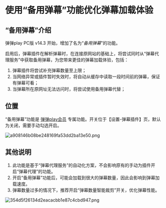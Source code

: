 # 使用“备用弹幕”功能优化弹幕加载体验

## “备用弹幕”介绍

弹弹play PC版 v14.3 开始，增加了名为“_备用弹幕_”的功能。

启用后，弹幕插件在解析弹幕时，在连接原网站的基础上，将尝试同时从“弹幕代理服务”中获取备用弹幕，为您带来更佳的弹幕加载体验，包括：

1. 弹幕插件将尝试补充弹幕数量至上限；
2. 当网络异常或插件暂时失效时，将自动从缓存中读取一段时间前的弹幕，保证有弹幕可看；
3. 当弹幕所在原网址无法访问时，将尝试使用备用弹幕代替；

## 位置

“备用弹幕”功能是 [弹弹play会员](关于弹弹play会员.html) 专属功能。开关位于【设置-弹幕插件】页，默认为关闭，需要手动勾选开启。

![a908146b08be248169fa53dd2ba13e50.png](https://txc.gtimg.com/data/104929/2023/1014/a908146b08be248169fa53dd2ba13e50.png)

## 其他说明

1. 此功能是基于“弹幕代理服务”的自动化方案，不会影响原有的手动为插件开启“弹幕代理”的功能。
2. 开启“备用弹幕”功能后，可能会加载到很大的弹幕数量，因此会影响到弹幕加载速度。
3. 弹幕数量过多的情况下，推荐开启“弹幕数量智能裁剪”开关，优化弹幕性能。

![354d5f26134d2eacacbb1e87c4cbd947.png](https://txc.gtimg.com/data/104929/2023/1014/354d5f26134d2eacacbb1e87c4cbd947.png)
